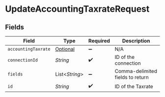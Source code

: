 # UpdateAccountingTaxrateRequest


## Fields

| Field                                                                   | Type                                                                    | Required                                                                | Description                                                             |
| ----------------------------------------------------------------------- | ----------------------------------------------------------------------- | ----------------------------------------------------------------------- | ----------------------------------------------------------------------- |
| `accountingTaxrate`                                                     | [Optional<AccountingTaxrate>](../../models/shared/AccountingTaxrate.md) | :heavy_minus_sign:                                                      | N/A                                                                     |
| `connectionId`                                                          | *String*                                                                | :heavy_check_mark:                                                      | ID of the connection                                                    |
| `fields`                                                                | List<*String*>                                                          | :heavy_minus_sign:                                                      | Comma-delimited fields to return                                        |
| `id`                                                                    | *String*                                                                | :heavy_check_mark:                                                      | ID of the Taxrate                                                       |